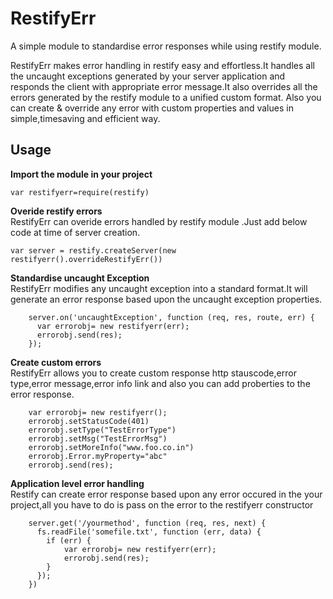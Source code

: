 RestifyErr
==========

A simple module to standardise error responses while using restify module.

RestifyErr makes error handling in restify easy and effortless.It handles all the uncaught exceptions generated by your server application and responds the client with appropriate error message.It also overrides all the errors generated by the restify module to a unified custom format.
Also you can create & override any error with custom properties and values in simple,timesaving and efficient way.

Usage
--------

**Import the module in your project**   

`
var restifyerr=require(restify)
`

**Overide restify errors**   
RestifyErr can overide errors handled by restify module .Just add below code at time of server creation.  

`
var server = restify.createServer(new restifyerr().overrideRestifyErr())
`

**Standardise uncaught Exception**   
RestifyErr modifies any uncaught exception into a standard format.It will generate an error response based upon the uncaught exception properties.
```
    server.on('uncaughtException', function (req, res, route, err) {
      var errorobj= new restifyerr(err);
      errorobj.send(res);
    });
```

**Create custom errors**     
RestifyErr allows you to create custom response http stauscode,error type,error message,error info link and also you can add proberties to the error response.

```
    var errorobj= new restifyerr();
    errorobj.setStatusCode(401)
  	errorobj.setType("TestErrorType")
  	errorobj.setMsg("TestErrorMsg")
  	errorobj.setMoreInfo("www.foo.co.in")
   	errorobj.Error.myProperty="abc"
   	errorobj.send(res);
```

**Application level error handling**   
  Restify can create error response based upon any error occured in the your project,all you have to do is pass on the error to the restifyerr constructor

```
	server.get('/yourmethod', function (req, res, next) {
	  fs.readFile('somefile.txt', function (err, data) {
	    if (err) {
	        var errorobj= new restifyerr(err);
	        errorobj.send(res);
	    }
	  });
	})
```

